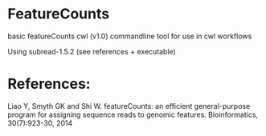 # FeatureCounts

basic featureCounts cwl (v1.0) commandline tool for use in cwl workflows

Using subread-1.5.2 (see references + executable)

# References:

Liao Y, Smyth GK and Shi W. featureCounts: an efficient general-purpose program for assigning sequence reads to genomic features. Bioinformatics, 30(7):923-30, 2014
